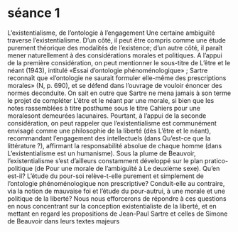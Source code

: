 # séance 1

L’existentialisme, de l’ontologie à l’engagement Une certaine ambiguïté traverse l’existentialisme. D’un côté, il peut être compris comme une étude purement théorique des modalités de l’existence; d’un autre côté, il paraît mener naturellement à des considérations morales et politiques. A l’appui de la première considération, on peut mentionner le sous-titre de L’être et le néant \(1943\), intitulé «Essai d’ontologie phénoménologique» ; Sartre reconnaît que «l’ontologie ne saurait formuler elle-même des prescriptions morales» \(N, p. 690\), et se défend dans l’ouvrage de vouloir énoncer des normes deconduite. On sait en outre que Sartre ne mena jamais à son terme le projet de compléter L’être et le néant par une morale, si bien que les notes rassemblées à titre posthume sous le titre Cahiers pour une moralesont demeurées lacunaires. Pourtant, à l’appui de la seconde considération, on peut rappeler que l’existentialisme est communément envisagé comme une philosophie de la liberté \(dès L’être et le néant\), recommandant l’engagement des intellectuels \(dans Qu’est-ce que la littérature ?\), affirmant la responsabilité absolue de chaque homme \(dans L’existentialisme est un humanisme\). Sous la plume de Beauvoir, l’existentialisme s’est d’ailleurs constamment développé sur le plan pratico-politique \(de Pour une morale de l’ambiguïté à Le deuxième sexe\). Qu’en est-il? L’étude du pour-soi relève-t-elle purement et simplement de l’ontologie phénoménologique non prescriptive? Conduit-elle au contraire, via la notion de mauvaise foi et l’étude du pour-autrui, à une morale et une politique de la liberté? Nous nous efforcerons de répondre à ces questions en nous concentrant sur la conception existentialiste de la liberté, et en mettant en regard les propositions de Jean-Paul Sartre et celles de Simone de Beauvoir dans leurs textes majeurs

